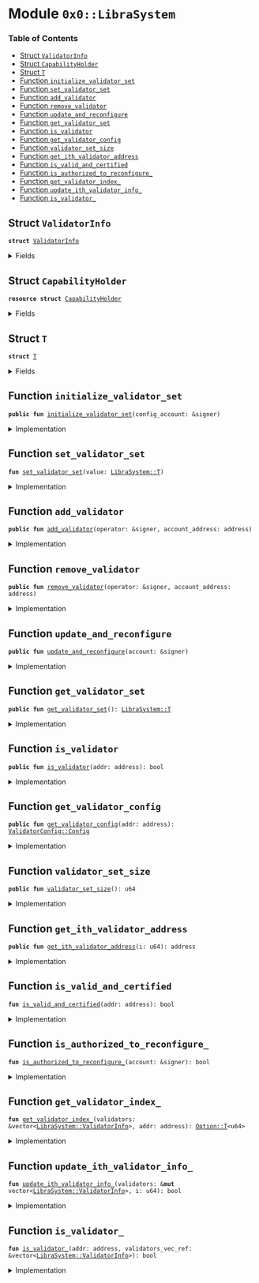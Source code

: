 
<a name="0x0_LibraSystem"></a>

# Module `0x0::LibraSystem`

### Table of Contents

-  [Struct `ValidatorInfo`](#0x0_LibraSystem_ValidatorInfo)
-  [Struct `CapabilityHolder`](#0x0_LibraSystem_CapabilityHolder)
-  [Struct `T`](#0x0_LibraSystem_T)
-  [Function `initialize_validator_set`](#0x0_LibraSystem_initialize_validator_set)
-  [Function `set_validator_set`](#0x0_LibraSystem_set_validator_set)
-  [Function `add_validator`](#0x0_LibraSystem_add_validator)
-  [Function `remove_validator`](#0x0_LibraSystem_remove_validator)
-  [Function `update_and_reconfigure`](#0x0_LibraSystem_update_and_reconfigure)
-  [Function `get_validator_set`](#0x0_LibraSystem_get_validator_set)
-  [Function `is_validator`](#0x0_LibraSystem_is_validator)
-  [Function `get_validator_config`](#0x0_LibraSystem_get_validator_config)
-  [Function `validator_set_size`](#0x0_LibraSystem_validator_set_size)
-  [Function `get_ith_validator_address`](#0x0_LibraSystem_get_ith_validator_address)
-  [Function `is_valid_and_certified`](#0x0_LibraSystem_is_valid_and_certified)
-  [Function `is_authorized_to_reconfigure_`](#0x0_LibraSystem_is_authorized_to_reconfigure_)
-  [Function `get_validator_index_`](#0x0_LibraSystem_get_validator_index_)
-  [Function `update_ith_validator_info_`](#0x0_LibraSystem_update_ith_validator_info_)
-  [Function `is_validator_`](#0x0_LibraSystem_is_validator_)



<a name="0x0_LibraSystem_ValidatorInfo"></a>

## Struct `ValidatorInfo`



<pre><code><b>struct</b> <a href="#0x0_LibraSystem_ValidatorInfo">ValidatorInfo</a>
</code></pre>



<details>
<summary>Fields</summary>


<dl>
<dt>

<code>addr: address</code>
</dt>
<dd>

</dd>
<dt>

<code>consensus_voting_power: u64</code>
</dt>
<dd>

</dd>
<dt>

<code>config: <a href="ValidatorConfig.md#0x0_ValidatorConfig_Config">ValidatorConfig::Config</a></code>
</dt>
<dd>

</dd>
</dl>


</details>

<a name="0x0_LibraSystem_CapabilityHolder"></a>

## Struct `CapabilityHolder`



<pre><code><b>resource</b> <b>struct</b> <a href="#0x0_LibraSystem_CapabilityHolder">CapabilityHolder</a>
</code></pre>



<details>
<summary>Fields</summary>


<dl>
<dt>

<code>cap: <a href="LibraConfig.md#0x0_LibraConfig_ModifyConfigCapability">LibraConfig::ModifyConfigCapability</a>&lt;<a href="#0x0_LibraSystem_T">LibraSystem::T</a>&gt;</code>
</dt>
<dd>

</dd>
</dl>


</details>

<a name="0x0_LibraSystem_T"></a>

## Struct `T`



<pre><code><b>struct</b> <a href="#0x0_LibraSystem_T">T</a>
</code></pre>



<details>
<summary>Fields</summary>


<dl>
<dt>

<code>scheme: u8</code>
</dt>
<dd>

</dd>
<dt>

<code>validators: vector&lt;<a href="#0x0_LibraSystem_ValidatorInfo">LibraSystem::ValidatorInfo</a>&gt;</code>
</dt>
<dd>

</dd>
</dl>


</details>

<a name="0x0_LibraSystem_initialize_validator_set"></a>

## Function `initialize_validator_set`



<pre><code><b>public</b> <b>fun</b> <a href="#0x0_LibraSystem_initialize_validator_set">initialize_validator_set</a>(config_account: &signer)
</code></pre>



<details>
<summary>Implementation</summary>


<pre><code><b>public</b> <b>fun</b> <a href="#0x0_LibraSystem_initialize_validator_set">initialize_validator_set</a>(config_account: &signer) {
    Transaction::assert(
        <a href="Signer.md#0x0_Signer_address_of">Signer::address_of</a>(config_account) == <a href="LibraConfig.md#0x0_LibraConfig_default_config_address">LibraConfig::default_config_address</a>(),
        1
    );

    <b>let</b> cap = <a href="LibraConfig.md#0x0_LibraConfig_publish_new_config_with_capability">LibraConfig::publish_new_config_with_capability</a>&lt;<a href="#0x0_LibraSystem_T">T</a>&gt;(
        config_account,
        <a href="#0x0_LibraSystem_T">T</a> {
            scheme: 0,
            validators: <a href="Vector.md#0x0_Vector_empty">Vector::empty</a>(),
        },
    );
    move_to(config_account, <a href="#0x0_LibraSystem_CapabilityHolder">CapabilityHolder</a> { cap })
}
</code></pre>



</details>

<a name="0x0_LibraSystem_set_validator_set"></a>

## Function `set_validator_set`



<pre><code><b>fun</b> <a href="#0x0_LibraSystem_set_validator_set">set_validator_set</a>(value: <a href="#0x0_LibraSystem_T">LibraSystem::T</a>)
</code></pre>



<details>
<summary>Implementation</summary>


<pre><code><b>fun</b> <a href="#0x0_LibraSystem_set_validator_set">set_validator_set</a>(value: <a href="#0x0_LibraSystem_T">T</a>) <b>acquires</b> <a href="#0x0_LibraSystem_CapabilityHolder">CapabilityHolder</a> {
    <a href="LibraConfig.md#0x0_LibraConfig_set_with_capability">LibraConfig::set_with_capability</a>&lt;<a href="#0x0_LibraSystem_T">T</a>&gt;(&borrow_global&lt;<a href="#0x0_LibraSystem_CapabilityHolder">CapabilityHolder</a>&gt;(<a href="LibraConfig.md#0x0_LibraConfig_default_config_address">LibraConfig::default_config_address</a>()).cap, value)
}
</code></pre>



</details>

<a name="0x0_LibraSystem_add_validator"></a>

## Function `add_validator`



<pre><code><b>public</b> <b>fun</b> <a href="#0x0_LibraSystem_add_validator">add_validator</a>(operator: &signer, account_address: address)
</code></pre>



<details>
<summary>Implementation</summary>


<pre><code><b>public</b> <b>fun</b> <a href="#0x0_LibraSystem_add_validator">add_validator</a>(
    operator: &signer,
    account_address: address
) <b>acquires</b> <a href="#0x0_LibraSystem_CapabilityHolder">CapabilityHolder</a> {
    // Validator's operator can add its certified validator <b>to</b> the validator set
    Transaction::assert(
        <a href="Signer.md#0x0_Signer_address_of">Signer::address_of</a>(operator) == <a href="ValidatorConfig.md#0x0_ValidatorConfig_get_operator">ValidatorConfig::get_operator</a>(account_address),
        22
    );

    <a href="Debug.md#0x0_Debug_print">Debug::print</a>(&b"add validator");
    <a href="Debug.md#0x0_Debug_print">Debug::print</a>(&account_address);


    // A prospective validator must have a validator config <b>resource</b>
    Transaction::assert(<a href="#0x0_LibraSystem_is_valid_and_certified">is_valid_and_certified</a>(account_address), 33);

    <b>let</b> validator_set = <a href="#0x0_LibraSystem_get_validator_set">get_validator_set</a>();
    // Ensure that this address is not already a validator
    Transaction::assert(!<a href="#0x0_LibraSystem_is_validator_">is_validator_</a>(account_address, &validator_set.validators), 18);
    // Since <a href="ValidatorConfig.md#0x0_ValidatorConfig_is_valid">ValidatorConfig::is_valid</a>(account_address) == <b>true</b>,
    // it is guaranteed that the config is non-empty
    <b>let</b> config = <a href="ValidatorConfig.md#0x0_ValidatorConfig_get_config">ValidatorConfig::get_config</a>(account_address);
    <a href="Vector.md#0x0_Vector_push_back">Vector::push_back</a>(&<b>mut</b> validator_set.validators, <a href="#0x0_LibraSystem_ValidatorInfo">ValidatorInfo</a> {
        addr: account_address,
        config, // <b>copy</b> the config over <b>to</b> ValidatorSet
        consensus_voting_power: 1,
    });

    <a href="#0x0_LibraSystem_set_validator_set">set_validator_set</a>(validator_set);
}
</code></pre>



</details>

<a name="0x0_LibraSystem_remove_validator"></a>

## Function `remove_validator`



<pre><code><b>public</b> <b>fun</b> <a href="#0x0_LibraSystem_remove_validator">remove_validator</a>(operator: &signer, account_address: address)
</code></pre>



<details>
<summary>Implementation</summary>


<pre><code><b>public</b> <b>fun</b> <a href="#0x0_LibraSystem_remove_validator">remove_validator</a>(
    operator: &signer,
    account_address: address
) <b>acquires</b> <a href="#0x0_LibraSystem_CapabilityHolder">CapabilityHolder</a> {
    // Validator's operator can remove its certified validator from the validator set
    Transaction::assert(<a href="Signer.md#0x0_Signer_address_of">Signer::address_of</a>(operator) ==
                        <a href="ValidatorConfig.md#0x0_ValidatorConfig_get_operator">ValidatorConfig::get_operator</a>(account_address), 22);

    <b>let</b> validator_set = <a href="#0x0_LibraSystem_get_validator_set">get_validator_set</a>();
    // Ensure that this address is an active validator
    <b>let</b> to_remove_index_vec = <a href="#0x0_LibraSystem_get_validator_index_">get_validator_index_</a>(&validator_set.validators, account_address);
    Transaction::assert(<a href="Option.md#0x0_Option_is_some">Option::is_some</a>(&to_remove_index_vec), 21);
    <b>let</b> to_remove_index = *<a href="Option.md#0x0_Option_borrow">Option::borrow</a>(&to_remove_index_vec);
    // Remove corresponding <a href="#0x0_LibraSystem_ValidatorInfo">ValidatorInfo</a> from the validator set
    _  = <a href="Vector.md#0x0_Vector_swap_remove">Vector::swap_remove</a>(&<b>mut</b> validator_set.validators, to_remove_index);

    <a href="#0x0_LibraSystem_set_validator_set">set_validator_set</a>(validator_set);
}
</code></pre>



</details>

<a name="0x0_LibraSystem_update_and_reconfigure"></a>

## Function `update_and_reconfigure`



<pre><code><b>public</b> <b>fun</b> <a href="#0x0_LibraSystem_update_and_reconfigure">update_and_reconfigure</a>(account: &signer)
</code></pre>



<details>
<summary>Implementation</summary>


<pre><code><b>public</b> <b>fun</b> <a href="#0x0_LibraSystem_update_and_reconfigure">update_and_reconfigure</a>(account: &signer) <b>acquires</b> <a href="#0x0_LibraSystem_CapabilityHolder">CapabilityHolder</a> {
    Transaction::assert(<a href="#0x0_LibraSystem_is_authorized_to_reconfigure_">is_authorized_to_reconfigure_</a>(account), 22);

    <b>let</b> validator_set = <a href="#0x0_LibraSystem_get_validator_set">get_validator_set</a>();
    <b>let</b> validators = &<b>mut</b> validator_set.validators;

    <b>let</b> size = <a href="Vector.md#0x0_Vector_length">Vector::length</a>(validators);
    <b>if</b> (size == 0) {
        <b>return</b>
    };

    <b>let</b> i = size;
    <b>let</b> configs_changed = <b>false</b>;
    <b>while</b> (i &gt; 0) {
        i = i - 1;
        // <b>if</b> the validator is invalid, remove it from the set
        <b>let</b> validator_address = <a href="Vector.md#0x0_Vector_borrow">Vector::borrow</a>(validators, i).addr;
        <b>if</b> (<a href="#0x0_LibraSystem_is_valid_and_certified">is_valid_and_certified</a>(validator_address)) {
            <b>let</b> validator_info_update = <a href="#0x0_LibraSystem_update_ith_validator_info_">update_ith_validator_info_</a>(validators, i);
            configs_changed = configs_changed || validator_info_update;
        } <b>else</b> {
            _  = <a href="Vector.md#0x0_Vector_swap_remove">Vector::swap_remove</a>(validators, i);
            configs_changed = <b>true</b>;
        }
    };
    <b>if</b> (configs_changed) {
        <a href="#0x0_LibraSystem_set_validator_set">set_validator_set</a>(validator_set);
    };
}
</code></pre>



</details>

<a name="0x0_LibraSystem_get_validator_set"></a>

## Function `get_validator_set`



<pre><code><b>public</b> <b>fun</b> <a href="#0x0_LibraSystem_get_validator_set">get_validator_set</a>(): <a href="#0x0_LibraSystem_T">LibraSystem::T</a>
</code></pre>



<details>
<summary>Implementation</summary>


<pre><code><b>public</b> <b>fun</b> <a href="#0x0_LibraSystem_get_validator_set">get_validator_set</a>(): <a href="#0x0_LibraSystem_T">T</a> {
    <a href="LibraConfig.md#0x0_LibraConfig_get">LibraConfig::get</a>&lt;<a href="#0x0_LibraSystem_T">T</a>&gt;()
}
</code></pre>



</details>

<a name="0x0_LibraSystem_is_validator"></a>

## Function `is_validator`



<pre><code><b>public</b> <b>fun</b> <a href="#0x0_LibraSystem_is_validator">is_validator</a>(addr: address): bool
</code></pre>



<details>
<summary>Implementation</summary>


<pre><code><b>public</b> <b>fun</b> <a href="#0x0_LibraSystem_is_validator">is_validator</a>(addr: address): bool {
    <a href="#0x0_LibraSystem_is_validator_">is_validator_</a>(addr, &<a href="#0x0_LibraSystem_get_validator_set">get_validator_set</a>().validators)
}
</code></pre>



</details>

<a name="0x0_LibraSystem_get_validator_config"></a>

## Function `get_validator_config`



<pre><code><b>public</b> <b>fun</b> <a href="#0x0_LibraSystem_get_validator_config">get_validator_config</a>(addr: address): <a href="ValidatorConfig.md#0x0_ValidatorConfig_Config">ValidatorConfig::Config</a>
</code></pre>



<details>
<summary>Implementation</summary>


<pre><code><b>public</b> <b>fun</b> <a href="#0x0_LibraSystem_get_validator_config">get_validator_config</a>(addr: address): <a href="ValidatorConfig.md#0x0_ValidatorConfig_Config">ValidatorConfig::Config</a> {
    <b>let</b> validator_set = <a href="#0x0_LibraSystem_get_validator_set">get_validator_set</a>();
    <b>let</b> validator_index_vec = <a href="#0x0_LibraSystem_get_validator_index_">get_validator_index_</a>(&validator_set.validators, addr);
    Transaction::assert(<a href="Option.md#0x0_Option_is_some">Option::is_some</a>(&validator_index_vec), 33);
    *&(<a href="Vector.md#0x0_Vector_borrow">Vector::borrow</a>(&validator_set.validators, *<a href="Option.md#0x0_Option_borrow">Option::borrow</a>(&validator_index_vec))).config
}
</code></pre>



</details>

<a name="0x0_LibraSystem_validator_set_size"></a>

## Function `validator_set_size`



<pre><code><b>public</b> <b>fun</b> <a href="#0x0_LibraSystem_validator_set_size">validator_set_size</a>(): u64
</code></pre>



<details>
<summary>Implementation</summary>


<pre><code><b>public</b> <b>fun</b> <a href="#0x0_LibraSystem_validator_set_size">validator_set_size</a>(): u64 {
    <a href="Vector.md#0x0_Vector_length">Vector::length</a>(&<a href="#0x0_LibraSystem_get_validator_set">get_validator_set</a>().validators)
}
</code></pre>



</details>

<a name="0x0_LibraSystem_get_ith_validator_address"></a>

## Function `get_ith_validator_address`



<pre><code><b>public</b> <b>fun</b> <a href="#0x0_LibraSystem_get_ith_validator_address">get_ith_validator_address</a>(i: u64): address
</code></pre>



<details>
<summary>Implementation</summary>


<pre><code><b>public</b> <b>fun</b> <a href="#0x0_LibraSystem_get_ith_validator_address">get_ith_validator_address</a>(i: u64): address {
    <a href="Vector.md#0x0_Vector_borrow">Vector::borrow</a>(&<a href="#0x0_LibraSystem_get_validator_set">get_validator_set</a>().validators, i).addr
}
</code></pre>



</details>

<a name="0x0_LibraSystem_is_valid_and_certified"></a>

## Function `is_valid_and_certified`



<pre><code><b>fun</b> <a href="#0x0_LibraSystem_is_valid_and_certified">is_valid_and_certified</a>(addr: address): bool
</code></pre>



<details>
<summary>Implementation</summary>


<pre><code><b>fun</b> <a href="#0x0_LibraSystem_is_valid_and_certified">is_valid_and_certified</a>(addr: address): bool {
    <a href="ValidatorConfig.md#0x0_ValidatorConfig_is_valid">ValidatorConfig::is_valid</a>(addr) &&
        <a href="LibraAccount.md#0x0_LibraAccount_is_certified">LibraAccount::is_certified</a>&lt;<a href="LibraAccount.md#0x0_LibraAccount_ValidatorRole">LibraAccount::ValidatorRole</a>&gt;(addr)
        // TODO(valerini): only allow certified operators, i.e. uncomment the line
        // && <a href="LibraAccount.md#0x0_LibraAccount_is_certified">LibraAccount::is_certified</a>&lt;<a href="LibraAccount.md#0x0_LibraAccount_ValidatorOperatorRole">LibraAccount::ValidatorOperatorRole</a>&gt;(<a href="ValidatorConfig.md#0x0_ValidatorConfig_get_operator">ValidatorConfig::get_operator</a>(addr))
}
</code></pre>



</details>

<a name="0x0_LibraSystem_is_authorized_to_reconfigure_"></a>

## Function `is_authorized_to_reconfigure_`



<pre><code><b>fun</b> <a href="#0x0_LibraSystem_is_authorized_to_reconfigure_">is_authorized_to_reconfigure_</a>(account: &signer): bool
</code></pre>



<details>
<summary>Implementation</summary>


<pre><code><b>fun</b> <a href="#0x0_LibraSystem_is_authorized_to_reconfigure_">is_authorized_to_reconfigure_</a>(account: &signer): bool {
    <b>let</b> sender = <a href="Signer.md#0x0_Signer_address_of">Signer::address_of</a>(account);
    // succeed fast
    <b>if</b> (sender == 0xA550C18 || sender == 0x0) {
        <b>return</b> <b>true</b>
    };
    <b>let</b> validators = &<a href="#0x0_LibraSystem_get_validator_set">get_validator_set</a>().validators;
    // scan the validators <b>to</b> find a match
    <b>let</b> size = <a href="Vector.md#0x0_Vector_length">Vector::length</a>(validators);
    // always <b>true</b>: size &gt; 3 (see remove_validator code)

    <b>let</b> i = 0;
    <b>while</b> (i &lt; size) {
        <b>if</b> (<a href="Vector.md#0x0_Vector_borrow">Vector::borrow</a>(validators, i).addr == sender) {
            <b>return</b> <b>true</b>
        };
        <b>if</b> (<a href="ValidatorConfig.md#0x0_ValidatorConfig_get_operator">ValidatorConfig::get_operator</a>(<a href="Vector.md#0x0_Vector_borrow">Vector::borrow</a>(validators, i).addr) == sender) {
            <b>return</b> <b>true</b>
        };
        i = i + 1;
    };
    <b>return</b> <b>false</b>
}
</code></pre>



</details>

<a name="0x0_LibraSystem_get_validator_index_"></a>

## Function `get_validator_index_`



<pre><code><b>fun</b> <a href="#0x0_LibraSystem_get_validator_index_">get_validator_index_</a>(validators: &vector&lt;<a href="#0x0_LibraSystem_ValidatorInfo">LibraSystem::ValidatorInfo</a>&gt;, addr: address): <a href="Option.md#0x0_Option_T">Option::T</a>&lt;u64&gt;
</code></pre>



<details>
<summary>Implementation</summary>


<pre><code><b>fun</b> <a href="#0x0_LibraSystem_get_validator_index_">get_validator_index_</a>(validators: &vector&lt;<a href="#0x0_LibraSystem_ValidatorInfo">ValidatorInfo</a>&gt;, addr: address): <a href="Option.md#0x0_Option_T">Option::T</a>&lt;u64&gt; {
    <b>let</b> size = <a href="Vector.md#0x0_Vector_length">Vector::length</a>(validators);
    <b>if</b> (size == 0) {
        <b>return</b> <a href="Option.md#0x0_Option_none">Option::none</a>()
    };

    <b>let</b> i = 0;
    <b>while</b> (i &lt; size) {
        <b>let</b> validator_info_ref = <a href="Vector.md#0x0_Vector_borrow">Vector::borrow</a>(validators, i);
        <b>if</b> (validator_info_ref.addr == addr) {
            <b>return</b> <a href="Option.md#0x0_Option_some">Option::some</a>(i)
        };
        i = i + 1;
    };

    <b>return</b> <a href="Option.md#0x0_Option_none">Option::none</a>()
}
</code></pre>



</details>

<a name="0x0_LibraSystem_update_ith_validator_info_"></a>

## Function `update_ith_validator_info_`



<pre><code><b>fun</b> <a href="#0x0_LibraSystem_update_ith_validator_info_">update_ith_validator_info_</a>(validators: &<b>mut</b> vector&lt;<a href="#0x0_LibraSystem_ValidatorInfo">LibraSystem::ValidatorInfo</a>&gt;, i: u64): bool
</code></pre>



<details>
<summary>Implementation</summary>


<pre><code><b>fun</b> <a href="#0x0_LibraSystem_update_ith_validator_info_">update_ith_validator_info_</a>(validators: &<b>mut</b> vector&lt;<a href="#0x0_LibraSystem_ValidatorInfo">ValidatorInfo</a>&gt;, i: u64): bool {
    <b>let</b> size = <a href="Vector.md#0x0_Vector_length">Vector::length</a>(validators);
    <b>if</b> (i &gt;= size) {
        <b>return</b> <b>false</b>
    };
    <b>let</b> validator_info = <a href="Vector.md#0x0_Vector_borrow_mut">Vector::borrow_mut</a>(validators, i);
    <b>let</b> new_validator_config = <a href="ValidatorConfig.md#0x0_ValidatorConfig_get_config">ValidatorConfig::get_config</a>(validator_info.addr);
    // check <b>if</b> information is the same
    <b>let</b> config_ref = &<b>mut</b> validator_info.config;

    <b>if</b> (config_ref == &new_validator_config) {
        <b>return</b> <b>false</b>
    };
    *config_ref = new_validator_config;

    <b>true</b>
}
</code></pre>



</details>

<a name="0x0_LibraSystem_is_validator_"></a>

## Function `is_validator_`



<pre><code><b>fun</b> <a href="#0x0_LibraSystem_is_validator_">is_validator_</a>(addr: address, validators_vec_ref: &vector&lt;<a href="#0x0_LibraSystem_ValidatorInfo">LibraSystem::ValidatorInfo</a>&gt;): bool
</code></pre>



<details>
<summary>Implementation</summary>


<pre><code><b>fun</b> <a href="#0x0_LibraSystem_is_validator_">is_validator_</a>(addr: address, validators_vec_ref: &vector&lt;<a href="#0x0_LibraSystem_ValidatorInfo">ValidatorInfo</a>&gt;): bool {
    <a href="Option.md#0x0_Option_is_some">Option::is_some</a>(&<a href="#0x0_LibraSystem_get_validator_index_">get_validator_index_</a>(validators_vec_ref, addr))
}
</code></pre>



</details>
